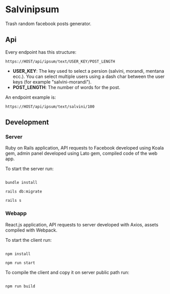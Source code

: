 # Salvinipsum

Trash random facebook posts generator.

## Api

Every endpoint has this structure:

```text
https://HOST/api/ipsum/text/USER_KEY/POST_LENGTH
```

- **USER_KEY**: The key used to select a persion (salvini, morandi, mentana ecc.). You can select multiple users using a dash char between the user keys (for example "salvini-morandi").
- **POST_LENGTH**: The number of words for the post.

An endpoint example is:

```text
https://HOST/api/ipsum/text/salvini/100
```

## Development

### Server

Ruby on Rails application, API requests to Facebook developed using Koala gem, admin panel developed using Lato gem, compiled code of the web app.

To start the server run:

```console

bundle install

rails db:migrate

rails s

```

### Webapp

React.js application, API requests to server developed with Axios, assets compiled with Webpack.

To start the client run:

```console

npm install

npm run start

```

To compile the client and copy it on server public path run:

```console

npm run build

```
